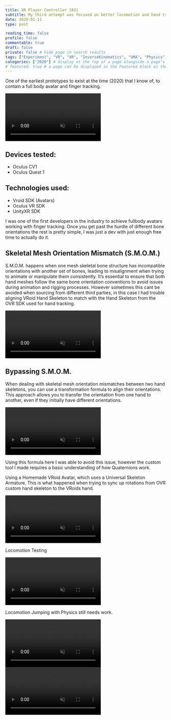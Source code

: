 ```yaml
---
title: XR Player Controller [03]
subtitle: My third attempt was focused on better locomotion and hand tracking for full body avatars
date: 2020-01-11
type: post

reading_time: false
profile: false
commentable: true
draft: false
private: false # hide page in search results
tags: ["Experiment", "VR", "XR", "InverseKinematics", "UMA", "Physics", "Unity"]
categories: ["2020"] # display at the top of a page alongside a page’s metadata
# featured: true # a page can be displayed in the Featured block on the homepage. This is useful for sticky, announcement blog posts or selected publications etc.
---
```


<p>One of the earliest prototypes to exist at the time (2020) that I know of, to contain a full body avatar and finger tracking.</p>

<div class="video_thing">
    <video muted autoplay="" name="media" loop=""><source src="https://raw.githack.com/Denchyaknow/GitSite_Dencho/Develop/assets/media/projects/XRPlayerController03/XRLog_2020_201.webm" type="video/mp4"></video>
</div>

<!--more-->

## Devices tested:
- Oculus CV1
- Oculus Quest 1

<!-- Technologies Used -->
## Technologies used:
- Vroid SDK (Avatars)
- Oculus VR SDK
- UnityXR SDK

<p>I was one of the first developers in the industry to achieve fullbody avatars working with finger tracking. Once you get past the hurdle of different bone orientations the rest is pretty simple, I was just a dev with just enough free time to actually do it.</p>

## Skeletal Mesh Orientation Mismatch (S.M.O.M.)
<p>S.M.O.M. happens when one mesh skeletal bone structure has incompatible orientations with another set of bones, leading to misalignment when trying to animate or manipulate them consistently. It’s essential to ensure that both hand meshes follow the same bone orientation conventions to avoid issues during animation and rigging processes. However sometimes this cant be avoided when sourcing from different third parties, in this case I had trouble aligning VRoid Hand Skeleton to match with the Hand Skeleton from the OVR SDK used for hand tracking.</p>

<div class="video_thing">
    <video muted autoplay="" name="media" loop=""><source src="https://raw.githack.com/Denchyaknow/GitSite_Dencho/Develop/assets/media/projects/XRPlayerController03/XRLog_2020_050.webm" type="video/mp4"></video>
</div>

## Bypassing S.M.O.M.
<p>When dealing with skeletal mesh orientation mismatches between two hand skeletons, you can use a transformation formula to align their orientations. This approach allows you to transfer the orientation from one hand to another, even if they initially have different orientations.</p>

<div class="video_thing">
    <video muted autoplay="" name="media" loop=""><source src="https://raw.githack.com/Denchyaknow/GitSite_Dencho/Develop/assets/media/projects/XRPlayerController03/XRLog_2020_198.webm" type="video/mp4"></video>
</div>

<p>Using this formula here I was able to avoid this issue, however the custom tool I made requires a basic understanding of how Quaternions work.</p>

<!--TODO: Show Math Formula and Code Snippet here-->

<p>Using a Homemade VRoid Avatar, which uses a Universal Skeleton Armature. This is what happened when trying to sync up rotations from OVR custom hand skeleton to the VRoids hand.</p>

<div class="video_thing">
    <video muted autoplay="" name="media" loop=""><source src="https://raw.githack.com/Denchyaknow/GitSite_Dencho/Develop/assets/media/projects/XRPlayerController03/XRLog_2020_201.webm" type="video/mp4"></video>
</div>

<p>Locomotion Testing</p>

<div class="video_thing">
    <video muted autoplay="" name="media" loop=""><source src="https://raw.githack.com/Denchyaknow/GitSite_Dencho/Develop/assets/media/projects/XRPlayerController03/XRLog_2020_213.webm" type="video/mp4"></video>
</div>

<p>Locomotion Jumping with Physics still needs work.</p>

<div class="video_thing">
    <video muted autoplay="" name="media" loop=""><source src="https://raw.githack.com/Denchyaknow/GitSite_Dencho/Develop/assets/media/projects/XRPlayerController03/XRLog_2020_216.webm" type="video/mp4"></video>
</div>

<div class="video_thing">
    <video muted autoplay="" name="media" loop=""><source src="https://raw.githack.com/Denchyaknow/GitSite_Dencho/Develop/assets/media/projects/XRPlayerController03/XRLog_2020_222.webm" type="video/mp4"></video>
</div>
